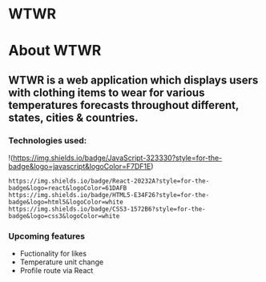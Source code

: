 # WTWR

# About WTWR

## WTWR is a web application which displays users with clothing items to wear for various temperatures forecasts throughout different, states, cities & countries.

### Technologies used:
!(https://img.shields.io/badge/JavaScript-323330?style=for-the-badge&logo=javascript&logoColor=F7DF1E)


    https://img.shields.io/badge/React-20232A?style=for-the-badge&logo=react&logoColor=61DAFB
    https://img.shields.io/badge/HTML5-E34F26?style=for-the-badge&logo=html5&logoColor=white
    https://img.shields.io/badge/CSS3-1572B6?style=for-the-badge&logo=css3&logoColor=white

### Upcoming features

- Fuctionality for likes
- Temperature unit change
- Profile route via React
